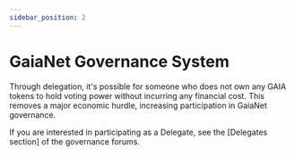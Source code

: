 ```yaml
---
sidebar_position: 2
---
```


# GaiaNet Governance System

Through delegation, it's possible for someone who does not own any GAIA tokens to hold voting power without incurring any financial cost. This removes a major economic hurdle, increasing participation in GaiaNet governance.

If you are interested in participating as a Delegate, see the [Delegates section] of the governance forums.
